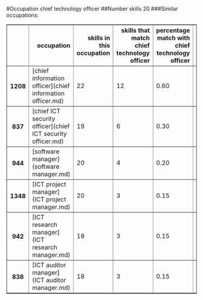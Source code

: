 #Occupation chief technology officer
##Number skills 20
###Similar occupations:
<table border="1" class="dataframe">
  <thead>
    <tr style="text-align: right;">
      <th></th>
      <th>occupation</th>
      <th>skills in this occupation</th>
      <th>skills that match chief technology officer</th>
      <th>percentage match with chief technology officer</th>
      <th>skills not in chief technology officer</th>
    </tr>
  </thead>
  <tbody>
    <tr>
      <th>1208</th>
      <td>[chief information officer](chief information officer.md)</td>
      <td>22</td>
      <td>12</td>
      <td>0.60</td>
      <td>10</td>
    </tr>
    <tr>
      <th>837</th>
      <td>[chief ICT security officer](chief ICT security officer.md)</td>
      <td>19</td>
      <td>6</td>
      <td>0.30</td>
      <td>13</td>
    </tr>
    <tr>
      <th>944</th>
      <td>[software manager](software manager.md)</td>
      <td>20</td>
      <td>4</td>
      <td>0.20</td>
      <td>16</td>
    </tr>
    <tr>
      <th>1348</th>
      <td>[ICT project manager](ICT project manager.md)</td>
      <td>20</td>
      <td>3</td>
      <td>0.15</td>
      <td>17</td>
    </tr>
    <tr>
      <th>942</th>
      <td>[ICT research manager](ICT research manager.md)</td>
      <td>18</td>
      <td>3</td>
      <td>0.15</td>
      <td>15</td>
    </tr>
    <tr>
      <th>838</th>
      <td>[ICT auditor manager](ICT auditor manager.md)</td>
      <td>18</td>
      <td>3</td>
      <td>0.15</td>
      <td>15</td>
    </tr>
  </tbody>
</table>
